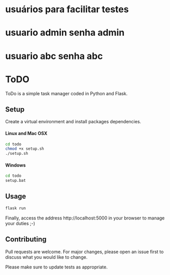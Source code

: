 
# usuários para facilitar testes
# usuario admin senha admin
# usuario abc  senha abc

# ToDO

ToDo is a simple task manager coded in Python and Flask.
## Setup

Create a virtual environment and install packages dependencies.

#### Linux and Mac OSX
```bash
cd todo
chmod +x setup.sh
./setup.sh
```

#### Windows
```bash
cd todo
setup.bat
```

## Usage

```bash
flask run
```

Finally, access the address http://localhost:5000 in your browser to manage your duties ;-)
 
## Contributing
Pull requests are welcome. For major changes, please open an issue first to discuss what you would like to change.

Please make sure to update tests as appropriate.
